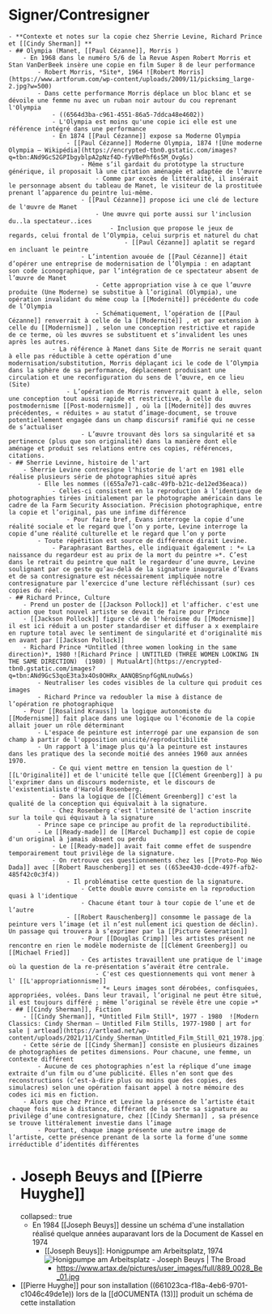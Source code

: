 # Signer/Contresigner
	- **Contexte et notes sur la copie chez Sherrie Levine, Richard Prince et [[Cindy Sherman]] **
	- ## Olympia (Manet, [[Paul Cézanne]], Morris )
		- En 1968 dans le numéro 5/6 de la Revue Aspen Robert Morris et Stan VanDerBeek insère une copie en film Super 8 de leur performance
			- Robert Morris, *Site*, 1964 ![Robert Morris](https://www.artforum.com/wp-content/uploads/2009/11/picksimg_large-2.jpg?w=500)
			- Dans cette performance Morris déplace un bloc blanc et se dévoile une femme nu avec un ruban noir autour du cou reprenant l'Olympia
				- ((6564d3ba-c961-4551-86a5-7ddca48e4602))
				- L'Olympia est moins qu'une copie ici elle est une référence intégré dans une performance
				- En 1874 [[Paul Cézanne]] expose sa Moderne Olympia
					- [[Paul Cézanne]] Moderne Olympia, 1874 ![Une moderne Olympia — Wikipédia](https://encrypted-tbn0.gstatic.com/images?q=tbn:ANd9GcS2GPIbgyblpA2pNzf4D-fyVBePhf6s5M_Ovg&s)
						- Même s’il gardait du prototype la structure générique, il proposait là une citation aménagée et adaptée de l’œuvre
							- Comme par excès de littéralité, il insérait le personnage absent du tableau de Manet, le visiteur de la prostituée prenant l’apparence du peintre lui-même.
						- [[Paul Cézanne]] propose ici une clé de lecture de l'œuvre de Manet
							- Une œuvre qui porte aussi sur l'inclusion du..la spectateur..ices
								- Inclusion que propose le jeux de regards, celui frontal de l’Olympia, celui surpris et naturel du chat
									- [[Paul Cézanne]] aplatit se regard en incluant le peintre
						- L’intention avouée de [[Paul Cézanne]] était d’opérer une entreprise de modernisation de l’Olympia : en adaptant son code iconographique, par l’intégration de ce spectateur absent de l’œuvre de Manet
							- Cette appropriation vise à ce que l’œuvre produite (Une Moderne) se substitue à l’original (Olympia), une opération invalidant du même coup la [[Modernité]] précédente du code de l’Olympia
							- Schématiquement, l’opération de [[Paul Cézanne]] renverrait à celle de la [[Modernité]] , et par extension à celle du [[Modernisme]] , selon une conception restrictive et rapide de ce terme, où les œuvres se substituent et s’invalident les unes après les autres.
				- La référence à Manet dans Site de Morris ne serait quant à elle pas réductible à cette opération d’une modernisation/substitution, Morris déplaçant ici le code de l’Olympia dans la sphère de sa performance, déplacement produisant une circulation et une reconfiguration du sens de l’œuvre, en ce lieu (Site)
					- L’opération de Morris renverrait quant à elle, selon une conception tout aussi rapide et restrictive, à celle du postmodernisme [[Post-modernisme]] , où la [[Modernité]] des œuvres précédentes, « réduites » au statut d’image-document, se trouve potentiellement engagée dans un champ discursif ramifié qui ne cesse de s’actualiser
						- L’œuvre trouvant dès lors sa singularité et sa pertinence (plus que son originalité) dans la manière dont elle aménage et produit ses relations entre ces copies, références, citations.
	- ## Sherrie Levinne, histoire de l'art
		- Sherrie Levine contresigne l'historie de l'art en 1981 elle réalise plusieurs série de photographies situé après
			- Elle les nommes ((655a7e71-ca8c-49fb-b21c-de12ed36eaca))
				- Celles-ci consistent en la reproduction à l’identique de photographies tirées initialement par le photographe américain dans le cadre de la Farm Security Association. Précision photographique, entre la copie et l’original, pas une infime différence
					- Pour faire bref, Evans interroge la copie d’une réalité sociale et le regard que l’on y porte, Levine interroge la copie d’une réalité culturelle et le regard que l’on y porte
			- Toute répétition est source de différence dirait Levine.
				- Paraphrasant Barthes, elle indiquait également : *« La naissance du regardeur est au prix de la mort du peintre »*. C’est dans le retrait du peintre que naît le regardeur d’une œuvre, Levine soulignant par ce geste qu’au-delà de la signature inaugurale d’Evans et de sa contresignature est nécessairement impliquée notre contresignature par l’exercice d’une lecture réfléchissant (sur) ces copies du réel.
	- ## Richard Prince, Culture
		- Prend un poster de [[Jackson Pollock]] et l'afficher. c'est une action que tout nouvel artiste se devait de faire pour Prince
		- [[Jackson Pollock]] figure clé de l'héroïsme du [[Modernisme]] il est ici réduit a un poster standardiser et diffuser a x exemplaire en rupture total avec le sentiment de singularité et d'originalité mis en avant par [[Jackson Pollock]]
		- Richard Prince *Untitled (three women looking in the same direction)*, 1980 ![Richard Prince | UNTITLED (THREE WOMEN LOOKING IN THE SAME DIRECTION)  (1980) | MutualArt](https://encrypted-tbn0.gstatic.com/images?q=tbn:ANd9GcS3qoE3ta3x4Os0OHRx_AANQBSnpfGgNLnuOw&s)
			- Neutraliser les codes visibles de la culture qui produit ces images
			- Richard Prince va redoubler la mise à distance de l’opération re photographique
		- Pour [[Rosalind Krauss]] la logique autonomiste du [[Modernisme]] fait place dans une logique ou l'économie de la copie allait jouer un rôle déterminant
			- L'espace de peinture est interrogé par une expansion de son champ à partir de l'opposition unicité/reproductibilité
			- Un rapport à l'image plus qu'à la peinture est instaures dans les pratique des la seconde moitié des années 1960 aux années 1970.
				- Ce qui vient mettre en tension la question de l' [[L'Originalité]] et de l'unicité telle que [[Clément Greenberg]] à pu l'exprimer dans un discours moderniste, et le discours de l'existentialiste d'Harold Rosenberg.
				- Dans la logique de [[Clément Greenberg]] c'est la qualité de la conception qui équivalait à la signature.
				- Chez Rosenberg c'est l'intensité de l'action inscrite sur la toile qui équivaut à la signature
			- Prince sape ce principe au profit de la reproductibilité.
			- Le [[Ready-made]] de [[Marcel Duchamp]] est copie de copie d'un original à jamais absent ou perdu
				- Le [[Ready-made]] avait fait comme effet de suspendre temporairement tout privilège de la signature.
				- On retrouve ces questionnements chez les [[Proto-Pop Néo Dada]] avec [[Robert Rauschenberg]] et ses ((653ee430-dcde-497f-afb2-485f42c0c3f4))
					- Il problématise cette question de la signature.
						- Cette double œuvre consiste en la reproduction quasi à l'identique
						- Chacune étant tour à tour copie de l’une et de l’autre
					- [[Robert Rauschenberg]] consomme le passage de la peinture vers l’image (et il n’est nullement ici question de déclin). Un passage qui trouvera à s’exprimer par la [[Picture Generation]]
						- Pour [[Douglas Crimp]] les artistes présent ne rencontre en rien le modèle moderniste de [[Clément Greenberg]] ou [[Michael Fried]]
						- Ces artistes travaillent une pratique de l'image où la question de la re-présentation s’avérait être centrale.
							- C'est ces questionnements qui vont mener à l' [[L'appropriationnisme]]
							- *« Leurs images sont dérobées, confisquées, appropriées, volées. Dans leur travail, l’original ne peut être situé, il est toujours différé ; même l’original se révèle être une copie »*
	- ## [[Cindy Sherman]], Fiction
		- [[Cindy Sherman]], *Untitled Film Still*, 1977 - 1980  ![Modern Classics: Cindy Sherman – Untitled Film Stills, 1977-1980 | art for  sale | artlead](https://artlead.net/wp-content/uploads/2021/11/Cindy_Sherman_Untitled_Film_Still_021_1978.jpg)
		- Cette série de [[Cindy Sherman]] consiste en plusieurs dizaines de photographies de petites dimensions. Pour chacune, une femme, un contexte différent
			- Aucune de ces photographies n’est la réplique d’une image extraite d’un film ou d’une publicité. Elles n’en sont que des reconstructions (c’est-à-dire plus ou moins que des copies, des simulacres) selon une opération faisant appel à notre mémoire des codes ici mis en fiction.
		- Alors que chez Prince et Levine la présence de l’artiste était chaque fois mise à distance, différant de la sorte sa signature au privilège d’une contresignature, chez [[Cindy Sherman]] , sa présence se trouve littéralement investie dans l’image
			- Pourtant, chaque image présente une autre image de l’artiste, cette présence prenant de la sorte la forme d’une somme irréductible d’identités différentes
- # Joseph Beuys and [[Pierre Huyghe]]
  collapsed:: true
	- En 1984 [[Joseph Beuys]] dessine un schéma d'une installation réalisé quelque années auparavant lors de la Document de Kassel en 1974
		- [[Joseph Beuys]]: Honigpumpe am Arbeitsplatz, 1974 ![Honigpumpe am Arbeitsplatz - Joseph Beuys | The Broad](https://www.thebroad.org/sites/default/files/styles/webp_convert_only/public/art/beuys-honigpumpe_am_arbeitsplatz_p34.jpg.webp?itok=IkllTuMR)
			- https://www.artax.de/pictures/user_images/full/889_0028_Be_01.jpg
- [[Pierre Huyghe]] pour son installation ((661023ca-f18a-4eb6-9701-c1046c49de1e)) lors de la [[dOCUMENTA (13)]] produit un schéma de cette installation